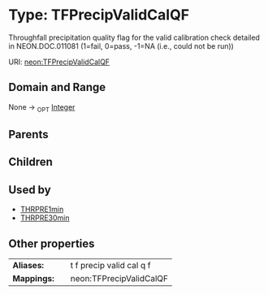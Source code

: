 
# Type: TFPrecipValidCalQF


Throughfall precipitation quality flag for the valid calibration check detailed in NEON.DOC.011081 (1=fail, 0=pass, -1=NA (i.e., could not be run))

URI: [neon:TFPrecipValidCalQF](https://data.neonscience.org/TFPrecipValidCalQF)


## Domain and Range

None ->  <sub>OPT</sub> [Integer](types/Integer.md)

## Parents


## Children


## Used by

 * [THRPRE1min](THRPRE1min.md)
 * [THRPRE30min](THRPRE30min.md)

## Other properties

|  |  |  |
| --- | --- | --- |
| **Aliases:** | | t f precip valid cal q f |
| **Mappings:** | | neon:TFPrecipValidCalQF |

